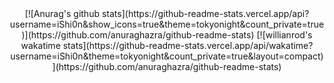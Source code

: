 <div align="center">
  [![Anurag's github stats](https://github-readme-stats.vercel.app/api?username=iShi0n&show_icons=true&theme=tokyonight&count_private=true)](https://github.com/anuraghazra/github-readme-stats)
  [![willianrod's wakatime stats](https://github-readme-stats.vercel.app/api/wakatime?username=iShi0n&theme=tokyonight&count_private=true&layout=compact)](https://github.com/anuraghazra/github-readme-stats)
</div>
